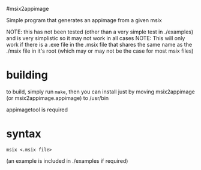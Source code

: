 #msix2appimage

Simple program that generates an appimage from a given msix

NOTE: this has not been tested (other than a very simple test in ./examples) and is very simplistic so it may not work in all cases
NOTE: This will only work if there is a .exe file in the .msix file that shares the same name as the ./msix file in it's root (which may or may not be the case for most msix files)

# building
to build, simply run `make`, then you can install just by moving msix2appimage (or msix2appimage.appimage) to /usr/bin

appimagetool is required

# syntax

`msix <.msix file>`

(an example is included in ./examples if required)
